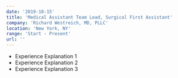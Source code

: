 ```yaml
---
date: '2019-10-15'
title: 'Medical Assistant Team Lead, Surgical First Assistant'
company: 'Richard Westreich, MD, PLLC'
location: 'New York, NY'
range: 'Start - Present'
url: ''
---
```


- Experience Explanation 1
- Experience Explanation 2
- Experience Explanation 3
